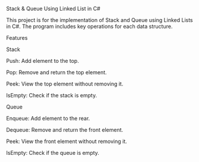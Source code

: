 Stack & Queue Using Linked List in C#

This project is for the implementation of Stack and Queue using Linked Lists in C#. The program includes key operations for each data structure.

Features

Stack

Push: Add element to the top.

Pop: Remove and return the top element.

Peek: View the top element without removing it.

IsEmpty: Check if the stack is empty.


Queue

Enqueue: Add element to the rear.

Dequeue: Remove and return the front element.

Peek: View the front element without removing it.

IsEmpty: Check if the queue is empty.
